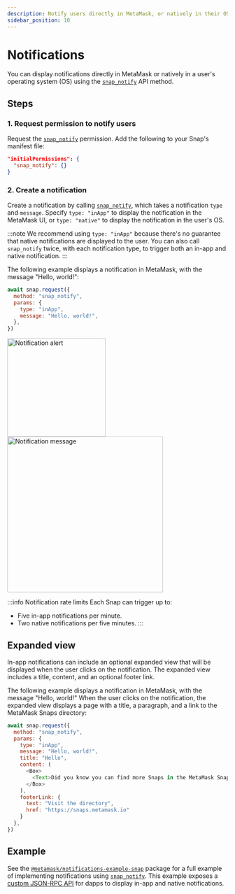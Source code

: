```yaml
---
description: Notify users directly in MetaMask, or natively in their OS.
sidebar_position: 10
---
```


# Notifications

You can display notifications directly in MetaMask or natively in a user's operating system (OS)
using the [`snap_notify`](../reference/snaps-api.md#snap_notify) API method.

## Steps

### 1. Request permission to notify users

Request the [`snap_notify`](../reference/snaps-api.md#snap_notify) permission.
Add the following to your Snap's manifest file:

```json title="snap.manifest.json"
"initialPermissions": {
  "snap_notify": {}
}
```

### 2. Create a notification

Create a notification by calling [`snap_notify`](../reference/snaps-api.md#snap_notify), which takes
a notification `type` and `message`.
Specify `type: "inApp"` to display the notification in the MetaMask UI, or `type: "native"` to
display the notification in the user's OS.

:::note
We recommend using `type: "inApp"` because there's no guarantee that native notifications are
displayed to the user.
You can also call `snap_notify` twice, with each notification type, to trigger both an in-app and
native notification.
:::

The following example displays a notification in MetaMask, with the message "Hello, world!":

```javascript title="index.js"
await snap.request({
  method: "snap_notify",
  params: {
    type: "inApp",
    message: "Hello, world!",
  },
})
```

<div class="row">
    <div class="column">
        <img src={require("../assets/notifications-1.png").default} width="225px" alt="Notification alert" style={{border: '1px solid #DCDCDC'}} />
    </div>
    <div class="column">
        <img src={require("../assets/notifications-2.png").default} width="356px" alt="Notification message" style={{border: '1px solid #DCDCDC'}} />
    </div>
</div>

:::info Notification rate limits
Each Snap can trigger up to:

- Five in-app notifications per minute.
- Two native notifications per five minutes.
  :::

## Expanded view

In-app notifications can include an optional expanded view that will be displayed when the user clicks on the notification. The expanded view includes a title, content, and an optional footer link. 

The following example displays a notification in MetaMask, with the message "Hello, world!" When the user clicks on the notification, the expanded view displays a page with a title, a paragraph, and a link to the MetaMask Snaps directory:

```javascript title="index.js"
await snap.request({
  method: "snap_notify",
  params: {
    type: "inApp",
    message: "Hello, world!",
    title: "Hello",
    content: ( 
      <Box>
        <Text>Did you know you can find more Snaps in the MetaMask Snaps Directory?</Text>
      </Box>
    ),
    footerLink: {
      text: "Visit the directory",
      href: "https://snaps.metamask.io"
    }
  },
})
```

## Example

See the
[`@metamask/notifications-example-snap`](https://github.com/MetaMask/snaps/tree/main/packages/examples/packages/notifications)
package for a full example of implementing notifications using
[`snap_notify`](../reference/snaps-api.md#snap_notify).
This example exposes a [custom JSON-RPC API](../learn/about-snaps/apis.md#custom-json-rpc-apis) for
dapps to display in-app and native notifications.
